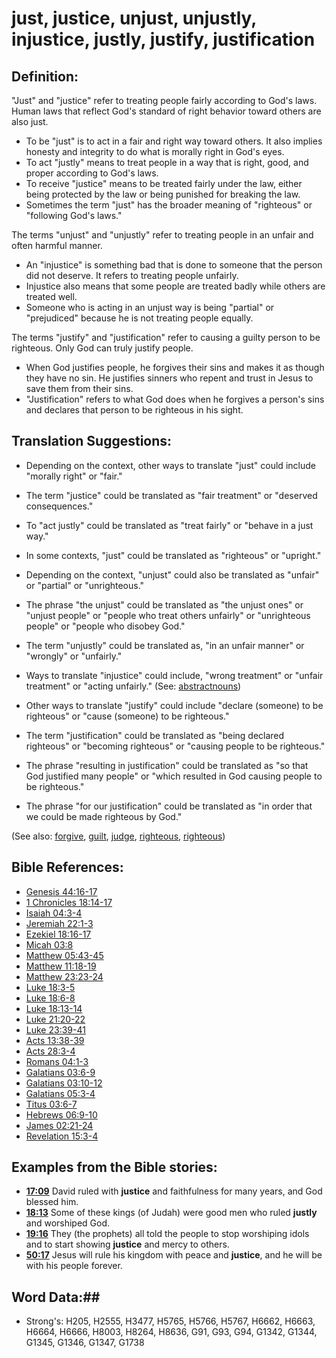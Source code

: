 # just, justice, unjust, unjustly, injustice, justly, justify, justification #

## Definition: ##

"Just" and "justice" refer to treating people fairly according to God's laws. Human laws that reflect God's standard of right behavior toward others are also just.

* To be "just" is to act in a fair and right way toward others. It also implies honesty and integrity to do what is morally right in God's eyes.
* To act "justly" means to treat people in a way that is right, good, and proper according to God's laws.
* To receive "justice" means to be treated fairly under the law, either being protected by the law or being punished for breaking the law.
* Sometimes the term "just" has the broader meaning of "righteous" or "following God's laws."

The terms "unjust" and "unjustly" refer to treating people in an unfair and often harmful manner.

* An "injustice" is something bad that is done to someone that the person did not deserve. It refers to treating people unfairly.
* Injustice also means that some people are treated badly while others are treated well.
* Someone who is acting in an unjust way is being "partial" or "prejudiced" because he is not treating people equally.

The terms "justify" and "justification" refer to causing a guilty person to be righteous. Only God can truly justify people.

* When God justifies people, he forgives their sins and makes it as though they have no sin. He justifies sinners who repent and trust in Jesus to save them from their sins.
* "Justification" refers to what God does when he forgives a person's sins and declares that person to be righteous in his sight.

## Translation Suggestions: ##

* Depending on the context, other ways to translate "just" could include "morally right" or "fair."
* The term "justice" could be translated as "fair treatment" or "deserved consequences."
* To "act justly" could be translated as "treat fairly" or "behave in a just way."
* In some contexts, "just" could be translated as "righteous" or "upright."

* Depending on the context, "unjust" could also be translated as "unfair" or "partial" or "unrighteous."
* The phrase "the unjust" could be translated as "the unjust ones" or "unjust people" or "people who treat others unfairly" or "unrighteous people" or "people who disobey God."
* The term "unjustly" could be translated as, "in an unfair manner" or "wrongly" or "unfairly."
* Ways to translate "injustice" could include, "wrong treatment" or "unfair treatment" or "acting unfairly." (See: [abstractnouns](rc://en/ta/man/translate/figs-abstractnouns))

* Other ways to translate "justify" could include "declare (someone) to be righteous" or "cause (someone) to be righteous."
* The term "justification" could be translated as "being declared righteous" or "becoming righteous" or "causing people to be righteous."
* The phrase "resulting in justification" could be translated as "so that God justified many people" or "which resulted in God causing people to be righteous."
* The phrase "for our justification" could be translated as "in order that we could be made righteous by God."

(See also: [forgive](forgive.md), [guilt](guilt.md), [judge](judge.md), [righteous](righteous.md), [righteous](righteous.md))

## Bible References: ##

* [Genesis 44:16-17](rc://en/tn/help/gen/44/16)
* [1 Chronicles 18:14-17](rc://en/tn/help/1ch/18/14)
* [Isaiah 04:3-4](rc://en/tn/help/isa/04/03)
* [Jeremiah 22:1-3](rc://en/tn/help/jer/22/01)
* [Ezekiel 18:16-17](rc://en/tn/help/ezk/18/16)
* [Micah 03:8](rc://en/tn/help/mic/03/08)
* [Matthew 05:43-45](rc://en/tn/help/mat/05/43)
* [Matthew 11:18-19](rc://en/tn/help/mat/11/18)
* [Matthew 23:23-24](rc://en/tn/help/mat/23/23)
* [Luke 18:3-5](rc://en/tn/help/luk/18/03)
* [Luke 18:6-8](rc://en/tn/help/luk/18/06)
* [Luke 18:13-14](rc://en/tn/help/luk/18/13)
* [Luke 21:20-22](rc://en/tn/help/luk/21/20)
* [Luke 23:39-41](rc://en/tn/help/luk/23/39)
* [Acts 13:38-39](rc://en/tn/help/act/13/38)
* [Acts 28:3-4](rc://en/tn/help/act/28/03)
* [Romans 04:1-3](rc://en/tn/help/rom/04/01)
* [Galatians 03:6-9](rc://en/tn/help/gal/03/06)
* [Galatians 03:10-12](rc://en/tn/help/gal/03/10)
* [Galatians 05:3-4](rc://en/tn/help/gal/05/03)
* [Titus 03:6-7](rc://en/tn/help/tit/03/06)
* [Hebrews 06:9-10](rc://en/tn/help/heb/06/09)
* [James 02:21-24](rc://en/tn/help/jas/02/21)
* [Revelation 15:3-4](rc://en/tn/help/rev/15/03)

## Examples from the Bible stories: ##

* __[17:09](rc://en/tn/help/obs/17/09)__ David ruled with __justice__  and faithfulness for many years, and God blessed him.
* __[18:13](rc://en/tn/help/obs/18/13)__ Some of these kings (of Judah) were good men who ruled __justly__  and worshiped God.
* __[19:16](rc://en/tn/help/obs/19/16)__ They (the prophets) all told the people to stop worshiping idols and to start showing __justice__  and mercy to others.
* __[50:17](rc://en/tn/help/obs/50/17)__ Jesus will rule his kingdom with peace and __justice__, and he will be with his people forever.

## Word Data:##

* Strong's: H205, H2555, H3477, H5765, H5766, H5767, H6662, H6663, H6664, H6666, H8003, H8264, H8636, G91, G93, G94, G1342, G1344, G1345, G1346, G1347, G1738
